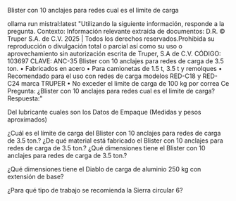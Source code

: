 Blister con 10 anclajes para redes cual es el limite de carga




ollama run mistral:latest "Utilizando la siguiente información, responde a la pregunta. Contexto: Información relevante extraída de documentos: D.R. © Truper S.A. de C.V. 2025 | Todos los derechos reservados.Prohibida su reproducción o divulgación total o parcial así como su uso o aprovechamiento sin autorización escrita de Truper, S.A de C.V. CÓDIGO: 103697 CLAVE: ANC-35 Blister con 10 anclajes para redes de carga de 3.5 ton. • Fabricados en acero • Para camionetas de 1.5 t, 3.5 t y remolques • Recomendado para el uso con redes de carga modelos RED-C18 y RED-C24 marca TRUPER • No exceder el limite de carga de 100 kg por correa Ce Pregunta: ¿Blister con 10 anclajes para redes cual es el limite de carga? Respuesta:"



Del lubricante cuales son los Datos de Empaque (Medidas y pesos aproximados)

¿Cuál es el límite de carga del Blister con 10 anclajes para redes de carga de 3.5 ton.?
¿De qué material está fabricado el Blister con 10 anclajes para redes de carga de 3.5 ton.?
¿Qué dimensiones tiene el Blister con 10 anclajes para redes de carga de 3.5 ton.?


¿Qué dimensiones tiene el Diablo de carga de aluminio 250 kg con extensión de base?

¿Para qué tipo de trabajo se recomienda la Sierra circular 6?

